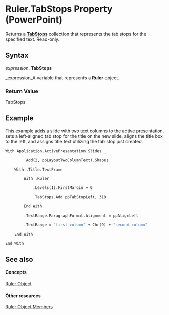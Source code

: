 
# Ruler.TabStops Property (PowerPoint)

Returns a  **[TabStops](e23b36de-6a4d-84e5-bec1-8c3e0fd80c13.md)** collection that represents the tab stops for the specified text. Read-only.


## Syntax

 _expression_. **TabStops**

 _expression_A variable that represents a  **Ruler** object.


### Return Value

TabStops


## Example

This example adds a slide with two text columns to the active presentation, sets a left-aligned tab stop for the title on the new slide, aligns the title box to the left, and assigns title text utilizing the tab stop just created.


```vb
With Application.ActivePresentation.Slides _

        .Add(2, ppLayoutTwoColumnText).Shapes

    With .Title.TextFrame

        With .Ruler

            .Levels(1).FirstMargin = 0

            .TabStops.Add ppTabStopLeft, 310

        End With

        .TextRange.ParagraphFormat.Alignment = ppAlignLeft

        .TextRange = "first column" + Chr(9) + "second column"

    End With

End With
```


## See also


#### Concepts


 [Ruler Object](dc6b78ae-4745-0bc8-1d28-831b1f30f86c.md)
#### Other resources


 [Ruler Object Members](0f13d7b4-11cf-02e3-ce3f-5fe33d1b24e6.md)
